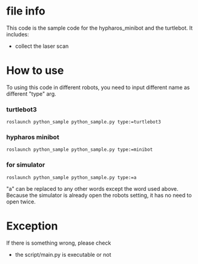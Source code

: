 # file info
This code is the sample code for the hypharos_minibot and the turtlebot. It includes:

* collect the laser scan

# How to use
To using this code in different robots, you need to input different name as different "type" arg.
### turtlebot3
    roslaunch python_sample python_sample.py type:=turtlebot3
### hypharos minibot
    roslaunch python_sample python_sample.py type:=minibot
### for simulator
    roslaunch python_sample python_sample.py type:=a
"a" can be replaced to any other words except the word used above. Because the simulator is already open the robots setting, it has no need to open twice.

# Exception
If there is something wrong, please check
* the script/main.py is executable or not
